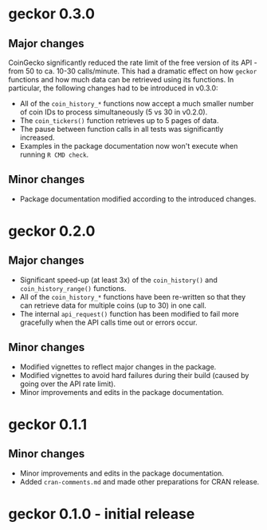# geckor 0.3.0

## Major changes

CoinGecko significantly reduced the rate limit of the free version of its API - from 50 to ca. 10-30 calls/minute. This had a dramatic effect on how `geckor` functions and how much data can be retrieved using its functions. In particular, the following changes had to be introduced in v0.3.0: 

* All of the `coin_history_*` functions now accept a much smaller number of coin IDs to process simultaneously (5 vs 30 in v0.2.0).
* The `coin_tickers()` function retrieves up to 5 pages of data.
* The pause between function calls in all tests was significantly increased.
* Examples in the package documentation now won't execute when running `R CMD check`.

## Minor changes

* Package documentation modified according to the introduced changes. 


# geckor 0.2.0

## Major changes

* Significant speed-up (at least 3x) of the `coin_history()` and `coin_history_range()` functions.
* All of the `coin_history_*` functions have been re-written so that they can retrieve data for multiple coins (up to 30) in one call.
* The internal `api_request()` function has been modified to fail more gracefully when the API calls time out or errors occur.

## Minor changes

* Modified vignettes to reflect major changes in the package.
* Modified vignettes to avoid hard failures during their build (caused by going over the API rate limit).
* Minor improvements and edits in the package documentation.


# geckor 0.1.1

## Minor changes

* Minor improvements and edits in the package documentation.
* Added `cran-comments.md` and made other preparations for CRAN release.


# geckor 0.1.0 - initial release
